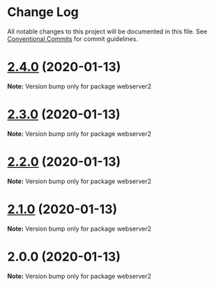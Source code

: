 # Change Log

All notable changes to this project will be documented in this file.
See [Conventional Commits](https://conventionalcommits.org) for commit guidelines.

# [2.4.0](https://github.com/yurikrupnik/mussia3/compare/webserver2@2.3.0...webserver2@2.4.0) (2020-01-13)

**Note:** Version bump only for package webserver2





# [2.3.0](https://github.com/yurikrupnik/mussia3/compare/webserver2@2.2.0...webserver2@2.3.0) (2020-01-13)

**Note:** Version bump only for package webserver2





# [2.2.0](https://github.com/yurikrupnik/mussia3/compare/webserver2@2.1.0...webserver2@2.2.0) (2020-01-13)

**Note:** Version bump only for package webserver2





# [2.1.0](https://github.com/yurikrupnik/mussia3/compare/webserver2@2.0.0...webserver2@2.1.0) (2020-01-13)

**Note:** Version bump only for package webserver2





# 2.0.0 (2020-01-13)

**Note:** Version bump only for package webserver2
